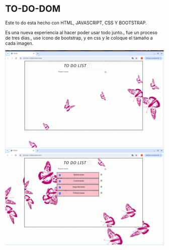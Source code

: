 # TO-DO-DOM
Este to do esta hecho con HTML, JAVASCRIPT, CSS Y BOOTSTRAP.

Es una nueva experiencia al hacer poder usar todo junto., fue un proceso de tres dias., use icono de bootstrap, y en css y le coloque el tamaño a cada imagen. 

![alt text](presentacion1.png)
![alt text](presentacion2.png)